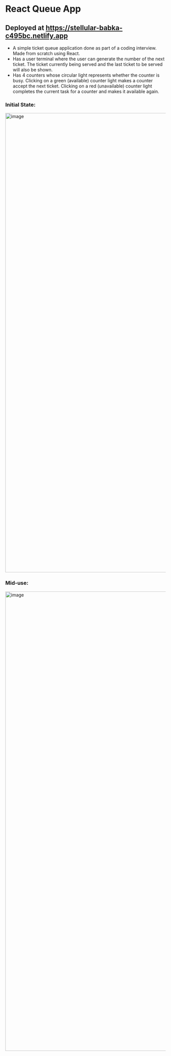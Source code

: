 # React Queue App

## Deployed at https://stellular-babka-c495bc.netlify.app

- A simple ticket queue application done as part of a coding interview. Made from scratch using React. 
- Has a user terminal where the user can generate the number of the next ticket. The ticket currently being served and the last ticket to be served will also be shown.
- Has 4 counters whose circular light represents whether the counter is busy. Clicking on a green (available) counter light makes a counter accept the next ticket. Clicking on a red (unavailable) counter light completes the current task for a counter and makes it available again.

### Initial State:
<img width="1438" alt="image" src="https://user-images.githubusercontent.com/75513525/222255269-8ed4f14a-6e72-4c91-804d-c63bd11792e7.png">

### Mid-use:
<img width="1438" alt="image" src="https://user-images.githubusercontent.com/75513525/222255516-5cc42255-9676-4ee1-b177-3d420a19cfd6.png">
